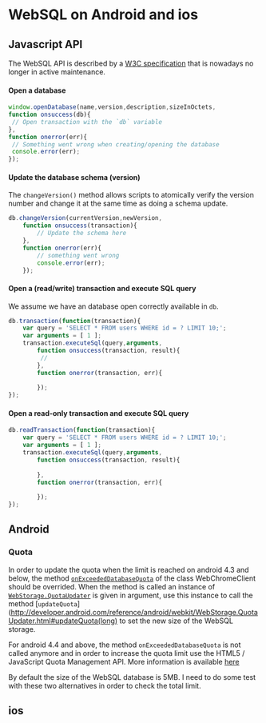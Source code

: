 # WebSQL on Android and ios

## Javascript API

The WebSQL API is described by a [W3C specification](http://www.w3.org/TR/webdatabase/) that is nowadays no longer in active maintenance.

#### Open a database

```javascript
window.openDatabase(name,version,description,sizeInOctets,
function onsuccess(db){
 // Open transaction with the `db` variable
},
function onerror(err){
 // Something went wrong when creating/opening the database
 console.error(err);
});
```

#### Update the database schema (version)

The `changeVersion()` method allows scripts to atomically verify the version number and change it at the same time as doing a schema update.

```javascript
db.changeVersion(currentVersion,newVersion,
	function onsuccess(transaction){
		// Update the schema here    
    },
    function onerror(err){
    	// something went wrong
        console.error(err);
    });
```

#### Open a (read/write) transaction and execute SQL query

We assume we have an database open correctly available in `db`.
```javascript
db.transaction(function(transaction){
	var query = 'SELECT * FROM users WHERE id = ? LIMIT 10;';
    var arguments = [ 1 ];
	transaction.executeSql(query,arguments,
    	function onsuccess(transaction, result){
         //
        },
        function onerror(transaction, err){
        
        });
});
```

#### Open a read-only transaction and execute SQL query

```javascript
db.readTransaction(function(transaction){
	var query = 'SELECT * FROM users WHERE id = ? LIMIT 10;';
    var arguments = [ 1 ];
	transaction.executeSql(query,arguments,
    	function onsuccess(transaction, result){
        
        },
        function onerror(transaction, err){
        
        });
});
```

## Android

### Quota

In order to update the quota when the limit is reached on android 4.3 and below, the method [`onExceededDatabaseQuota`](http://developer.android.com/reference/android/webkit/WebStorage.QuotaUpdater.html) of the class WebChromeClient should be overrided. When the method is called an instance of [`WebStorage.QuotaUpdater`](http://developer.android.com/reference/android/webkit/WebStorage.QuotaUpdater.html) is given in argument, use this instance to call the method [`updateQuota`](http://developer.android.com/reference/android/webkit/WebStorage.QuotaUpdater.html#updateQuota(long) to set the new size of the WebSQL storage.

For android 4.4 and above, the method `onExceededDatabaseQuota` is not called anymore and in order to increase the quota limit use the HTML5 / JavaScript Quota Management API. More information is available [here](https://developers.google.com/chrome/whitepapers/storage)

By default the size of the WebSQL database is 5MB. I need to do some test with these two alternatives in order to check the total limit.

## ios
